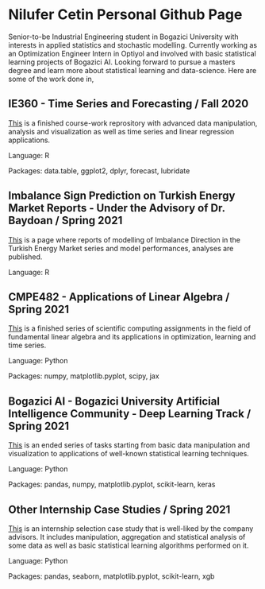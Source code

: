 # Nilufer Cetin Personal Github Page

Senior-to-be Industrial Engineering student in Bogazici University with interests in applied statistics and stochastic modelling. Currently working as an Optimization Engineer Intern in Optiyol and involved with basic statistical learning projects of Bogazici AI. Looking forward to pursue a masters degree and learn more about statistical learning and data-science.
Here are some of the work done in,

## IE360 - Time Series and Forecasting / Fall 2020

[This](https://bu-ie-360.github.io/fall20-nilufercetin/) is a finished course-work reprository with advanced data manipulation, analysis and visualization as well as time series and linear regression applications. 

Language: R

Packages: data.table, ggplot2, dplyr, forecast, lubridate


## Imbalance Sign Prediction on Turkish Energy Market Reports - Under the Advisory of Dr. Baydoan / Spring 2021

[This](https://nilufercetin.github.io/Imbalance-Sign-Prediction/) is a page where reports of modelling of Imbalance Direction in the Turkish Energy Market series and model performances, analyses are published.

Language: R


## CMPE482 - Applications of Linear Algebra / Spring 2021

[This](https://nilufercetin.github.io/CMPE482-Applications-of-Linear-Algebra/) is a finished series of scientific computing assignments in the field of fundamental linear algebra and its applications in optimization, learning and time series.

Language: Python

Packages: numpy, matplotlib.pyplot, scipy, jax

## Bogazici AI - Bogazici University Artificial Intelligence Community - Deep Learning Track / Spring 2021

[This](https://nilufercetin.github.io/Bogazici-AI-Tasks/) is an ended series of tasks starting from basic data manipulation and visualization to applications of well-known statistical learning techniques.

Language: Python

Packages: pandas, numpy, matplotlib.pyplot, scikit-learn, keras

## Other Internship Case Studies / Spring 2021

[This](files/CaseStudy.html) is an internship selection case study that is well-liked by the company advisors. It includes manipulation, aggregation and statistical analysis of some data as well as basic statistical learning algorithms performed on it.

Language: Python

Packages: pandas, seaborn, matplotlib.pyplot, scikit-learn, xgb